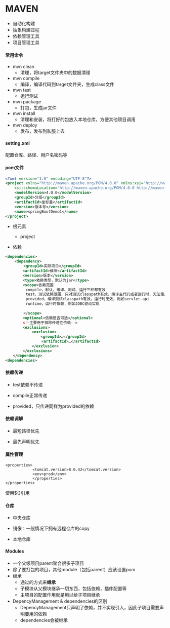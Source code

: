 # MAVEN

- 自动化构建
- 抽象构建过程
- 依赖管理工具
- 项目管理工具

#### 常用命令

- mvn clean
  - 清理，将target文件夹中的数据清理
- mvn compile
  - 编译，编译代码到target文件夹，生成class文件
- mvn test
  - 运行测试
- mvn package
  - 打包，生成jar文件
- mvn install
  - 清理和安装，将打好的包放入本地仓库，方便其他项目调用
- mvn deploy
  - 发布，发布到私服上去

#### setting.xml

配置仓库、路径、用户名密码等

#### pom文件

```xml
<?xml version="1.0" encoding="UTF-8"?>
<project xmlns="http://maven.apache.org/POM/4.0.0" xmlns:xsi="http://www.w3.org/2001/XMLSchema-instance"
    xsi:schemaLocation="http://maven.apache.org/POM/4.0.0 http://maven.apache.org/xsd/maven-4.0.0.xsd">
    <modelVersion>4.0.0</modelVersion>
    <groupId>分组</groupId>
    <artifactId>坐标量</artifactId>
    <version>版本号</version>
    <name>springBootDemo1</name>
</project>
```

- 根元素

  - project
- 依赖

```xml
<dependencies>
    <dependency>
        <groupId>实际项目</groupId>
　　　　 <artifactId>模块</artifactId>
　　　　 <version>版本</version>
　　　　 <type>依赖类型，默认为jar</type>
　　　　 <scope>依赖范围
         compile，默认，编译、测试、运行三种都有效
         test，测试依赖范围，只对测试classpath有效，编译主代码或者运行时，无法使用此依赖，例如Junit
         provided，编译测试classpath有效，运行时无效，例如servlet-api
         runtime，运行时依赖，例如JDBC驱动实现
        
        </scope>
　　　　 <optional>依赖是否可选</optional>
　　　　 <!—主要用于排除传递性依赖-->
　　　　 <exclusions>
　　　　     <exclusion>
　　　　　　　    <groupId>…</groupId>
　　　　　　　　　 <artifactId>…</artifactId>
　　　　　　　</exclusion>
　　　　 </exclusions>
　　</dependency>
<dependencies>
```

#### 依赖传递

- test依赖不传递

- compile正常传递

- provided，只传递同样为provided的依赖

#### 依赖调解

- 最短路径优先

- 最先声明优先

#### 属性管理

```
<properties>
            <tomcat.version>8.0.42</tomcat.version>
            <env>prod</env>
            </properties>
</properties>
```

  使用${}引用

#### 仓库

- 中央仓库

- 镜像：一般情况下拥有远程仓库的copy

- 本地仓库

#### Modules

- 一个父级项目parent聚合很多子项目
- 除了要打包的项目，其他module（包括parent）应该设置<packaging>pom</packaging>
- 继承
  - 通过<parent></parent>的方式来**继承**
  - 子模块从父模块继承一切东西，包括依赖，插件配置等
  - 主项目的配置作用就是用以给子项目继承
- DepencyManagement & dependencies的区别
  - DepencyManagement只声明了依赖，并不实现引入，因此子项目需要声明要用的依赖
  - dependencies会被继承

  

  
